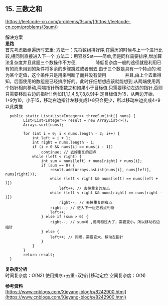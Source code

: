 **15. 三数之和**  
---
[https://leetcode-cn.com/problems/3sum/](https://leetcode-cn.com/problems/3sum/)  


解决方案   
**思路**  
首先考虑数组遍历时去重:
方法一：先将数组排好序,在遍历的时候与上一个进行比较,相同则直接进入下一个
方法二：用容器Set——简单,但是同样需要排序,增加算法复杂度并且此题三个数操作不方便,
　　　　降低复杂度一般的途径就是利用已有的而未用到的条件将多余的步骤跳过或者删去,由于三个数是具有一个特点的:和为某个定值，这个条件只是用来判断了而并没有使用
　　　　并且,由上个去重得知，后面使用的数组是已经排序好的。此时仔细想想应该就能想到,从两端使用两个指针相向移动,两端指针所指数之和如果小于目标值,只需要移动左边的指针,否则只需要移动右边的指针!!
        例如[1,1,1,4,5,7,8,8,9]中 定目标值为15，从两边开始，1+9为10，小于15，移动右边指针左移变成1+8只会更少，所以移动左边变成4+9以此类推

```
  public static List<List<Integer>> threeSum(int[] nums) {
        List<List<Integer>> result = new ArrayList<>();
        Arrays.sort(nums);

        for (int i = 0; i < nums.length - 2; i++) {
            int left = i + 1;
            int right = nums.length - 1;
            if (i > 0 && nums[i] == nums[i - 1])
                continue; // 去掉重复的起点
            while (left < right) {
                int sum = nums[left] + nums[right] + nums[i];
                if (sum == 0) {
                    result.add(Arrays.asList(nums[i], nums[left], nums[right]));
                    while (left < right && nums[left] == nums[left + 1])
                        left++; // 去掉重复的左点
                    while (left < right && nums[right] == nums[right - 1])
                        right--; // 去掉重复的右点
                    right--; // 进入下一组左右点判断
                    left++;
                } else if (sum > 0) {
                    right--; // sum>0 ,说明和过大了，需要变小，所以移动右边指针
                } else {
                    left++; // 同理，需要变大，移动左指针
                }
            }
        }
        return result;
  }

```  
**复杂度分析**      
时间复杂度：O(N2) 使用排序+去重+双指针移动定位 
空间复杂度：O(N)


**参考资料**    
[https://www.cnblogs.com/Xieyang-blog/p/8242900.html](https://www.cnblogs.com/Xieyang-blog/p/8242900.html)  
